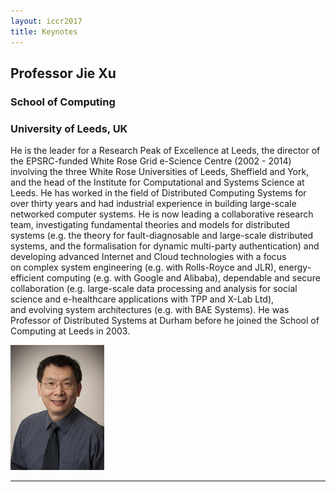 ```yaml
---
layout: iccr2017
title: Keynotes
---
```


>

<div class="row featurette">
  <div class="col-md-7 push-md-5">
    <h2 class="featurette-heading1">Professor Jie Xu </h2>
    <h3 class="lead">School of Computing</h3>
    <h3 class="lead">University of Leeds, UK</h3>
    <p class="lead">
  He is the leader for a Research Peak of Excellence at Leeds, the director of the EPSRC-funded White Rose Grid e-Science Centre (2002 - 2014) involving the three White Rose Universities of Leeds, Sheffield and York, and the head of the Institute for Computational and Systems Science at Leeds.
  He has worked in the field of Distributed Computing Systems for over thirty years and had industrial experience in building large-scale networked computer systems. He is now leading a collaborative research team, investigating fundamental theories and models for distributed systems (e.g. the theory for fault-diagnosable and large-scale distributed systems, and the formalisation for dynamic multi-party authentication) and developing advanced Internet and Cloud technologies with a focus on complex system engineering (e.g. with Rolls-Royce and JLR), energy-efficient computing (e.g. with Google and Alibaba), dependable and secure collaboration (e.g. large-scale data processing and analysis for social science and e-healthcare applications with TPP and X-Lab Ltd), and evolving system architectures (e.g. with BAE Systems).
  He was Professor of Distributed Systems at Durham before he joined the School of Computing at Leeds in 2003.</p>
  </div>
  <div class="col-md-5 pull-md-7">
    <img class="featurette-image img-fluid mx-auto" src="/images/keynote/jieXuPhoto.jpg" alt="Prof. Jie Xu">
  </div>



</div>

<hr class="featurette-divider">
